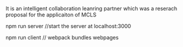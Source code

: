 It is an intelligent collaboration leanring partner which was a reserach proposal for the applicaiton of MCLS

npm run server  //start the server at localhost:3000

npm run client // webpack bundles webpages
